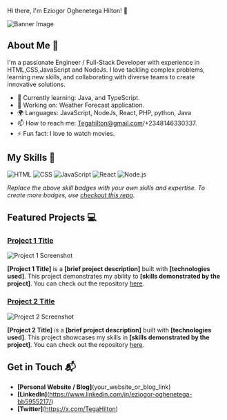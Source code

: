 Hi there, I'm Eziogor Oghenetega Hilton! 👋

![Banner Image](https://avatars.githubusercontent.com/u/178896393?s=400&u=c7cdfc5d2ffa42996677a9689228918bb0077a09&v=4)

## About Me 🚀

I'm a passionate Engineer / Full-Stack Developer with experience in HTML,CSS,JavaScript and NodeJs. I love tackling complex problems, learning new skills, and collaborating with diverse teams to create innovative solutions.

- 🌱 Currently learning: Java, and TypeScript.
- 🔭 Working on: Weather Forecast application.
- 🌍 Languages: JavaScript, NodeJs, React, PHP, python, Java
- 📫 How to reach me: Tegahilton@gmail.com/+2348146330337.
- ⚡ Fun fact: I love to watch movies.

## My Skills 🧠

![HTML](https://img.shields.io/badge/-HTML-E34F26?style=flat-square&logo=html5&logoColor=white)
![CSS](https://img.shields.io/badge/-CSS-1572B6?style=flat-square&logo=css3&logoColor=white)
![JavaScript](https://img.shields.io/badge/-JavaScript-F7DF1E?style=flat-square&logo=javascript&logoColor=black)
![React](https://img.shields.io/badge/-React-61DAFB?style=flat-square&logo=react&logoColor=black)
![Node.js](https://img.shields.io/badge/-Node.js-339933?style=flat-square&logo=node.js&logoColor=white)

*Replace the above skill badges with your own skills and expertise. To create more badges, use [checkout this repo](https://github.com/alexandresanlim/Badges4-README.md-Profile).*

## Featured Projects 💻

### [Project 1 Title](project_1_link)

![Project 1 Screenshot](project_1_screenshot_url)

**[Project 1 Title]** is a **[brief project description]** built with **[technologies used]**. This project demonstrates my ability to **[skills demonstrated by the project]**. You can check out the repository [here](project_1_repository_link).

### [Project 2 Title](project_2_link)

![Project 2 Screenshot](project_2_screenshot_url)

**[Project 2 Title]** is a **[brief project description]** built with **[technologies used]**. This project showcases my skills in **[skills demonstrated by the project]**. You can check out the repository [here](project_2_repository_link).

## Get in Touch 📬

- **[Personal Website / Blog]**(your_website_or_blog_link)
- **[LinkedIn]**(https://www.linkedin.com/in/eziogor-oghenetega-bb5955217/)
- **[Twitter]**(https://x.com/TegaHilton)
